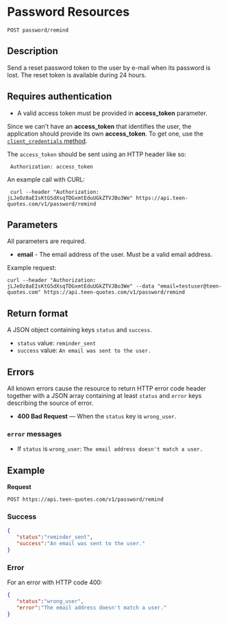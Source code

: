 # Password Resources

    POST password/remind

## Description
Send a reset password token to the user by e-mail when its password is lost. The reset token is available during 24 hours.

## Requires authentication
* A valid access token must be provided in **access_token** parameter.

Since we can't have an **access_token** that identifies the user, the application should provide its own **access_token**. To get one, use the [<code>client_credentials</code> method](https://github.com/TeenQuotes/api-documentation/blob/master/authentication/POST_oauth_client_credentials.md).

The `access_token` should be sent using an HTTP header like so:

     Authorization: access_token

An example call with CURL:

     curl --header "Authorization: jLJeOz8aEIsKtGSdXsqTDGxmtEduUGkZTVJBo3We" https://api.teen-quotes.com/v1/password/remind

## Parameters
All parameters are required.

- **email** - The email address of the user. Must be a valid email address.

Example request:

    curl --header "Authorization: jLJeOz8aEIsKtGSdXsqTDGxmtEduUGkZTVJBo3We" --data "email=testuser@teen-quotes.com" https://api.teen-quotes.com/v1/password/remind

## Return format
A JSON object containing keys `status` and `success`.

- `status` value: `reminder_sent`
- `success` value: `An email was sent to the user.`

## Errors
All known errors cause the resource to return HTTP error code header together with a JSON array containing at least `status` and `error` keys describing the source of error.

- **400 Bad Request** — When the `status` key is `wrong_user`.

### `error` messages
- If `status` is `wrong_user`: `The email address doesn't match a user.`

## Example
**Request**

    POST https://api.teen-quotes.com/v1/password/remind

### Success
``` json
{
   "status":"reminder_sent",
   "success":"An email was sent to the user."
}
```

### Error
For an error with HTTP code 400:
``` json
{
   "status":"wrong_user",
   "error":"The email address doesn't match a user."
}
```